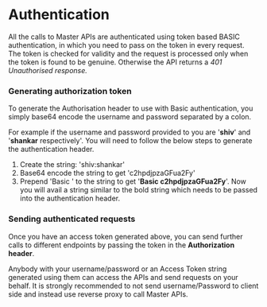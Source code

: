 # Authentication

All the calls to Master APIs are authenticated using token based BASIC authentication, in which you need to pass on the token in every request. The token is checked for validity and the request is processed only when the token is found to be genuine. Otherwise the API returns a _401 Unauthorised response._

### Generating authorization token <a href="#generating-authorization-token" id="generating-authorization-token"></a>

To generate the Authorisation header to use with Basic authentication, you simply base64 encode the username and password separated by a colon.

For example if the username and password provided to you are '**shiv**' and '**shankar** respectively'. You will need to follow the below steps to generate the authentication header.

1. Create the string: 'shiv:shankar'
2. Base64 encode the string to get 'c2hpdjpzaGFua2Fy'
3. Prepend 'Basic ' to the string to get '**Basic c2hpdjpzaGFua2Fy**'. Now you will avail a string similar to the bold string which needs to be passed into the authentication header.

### Sending authenticated requests <a href="#sending-authenticated-requests" id="sending-authenticated-requests"></a>

Once you have an access token generated above, you can send further calls to different endpoints by passing the token in the **Authorization header**.

Anybody with your username/password or an Access Token string generated using them can access the APIs and send requests on your behalf. It is strongly recommended to not send username/Password to client side and instead use reverse proxy to call Master APIs.
